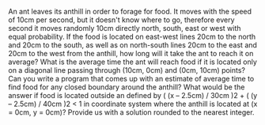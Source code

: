An ant leaves its anthill in order to forage for food. 
It moves with the speed of 10cm per second, but it doesn't know where to go, 
therefore every second it moves randomly 10cm directly north, south, east or west with equal probability. 
If the food is located on east-west lines 20cm to the north and 20cm to the south, 
as well as on north-south lines 20cm to the east and 20cm to the west from the anthill, 
how long will it take the ant to reach it on average?
What is the average time the ant will reach food if it is located only on a 
diagonal line passing through (10cm, 0cm) and (0cm, 10cm) points?
Can you write a program that comes up with an estimate of average time to 
find food for any closed boundary around the anthill? What would be 
the answer if food is located outside an defined by ( (x – 2.5cm) / 30cm )2 + ( (y – 2.5cm) / 40cm )2 < 1 
in coordinate system where the anthill is located at (x = 0cm, y = 0cm)? 
Provide us with a solution rounded to the nearest integer. 